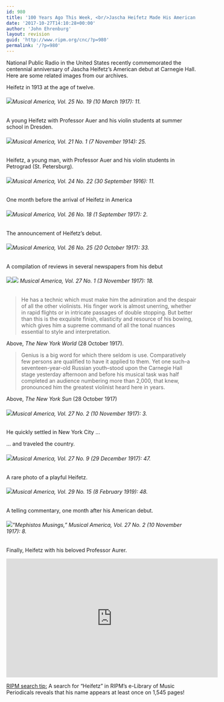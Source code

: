 ```yaml
---
id: 980
title: '100 Years Ago This Week, <br/>Jascha Heifetz Made His American Debut'
date: '2017-10-27T14:10:28+00:00'
author: 'John Ehrenburg'
layout: revision
guid: 'http://www.ripm.org/cnc/?p=980'
permalink: '/?p=980'
---
```


National Public Radio in the United States recently commemorated the centennial anniversary of Jascha Heifetz’s American debut at Carnegie Hall. Here are some related images from our archives.

Heifetz in 1913 at the age of twelve.

###### ![](http://www.ripm.org/cnc/wp-content/uploads/2017/10/1a-Heifetz-1.jpg)*Musical America*, Vol. 25 No. 19 (10 March 1917): 11.

A young Heifetz with Professor Auer and his violin students at summer school in Dresden.

###### ![](http://www.ripm.org/cnc/wp-content/uploads/2017/10/4231934-heifetz.jpg)*Musical America*, Vol. 21 No. 1 (7 November 1914): 25.

Heifetz, a young man, with Professor Auer and his violin students in Petrograd (St. Petersburg).

###### ![](http://www.ripm.org/cnc/wp-content/uploads/2017/10/1-Edited-Heifetz.jpg)*Musical America*, Vol. 24 No. 22 (30 September 1916): 11.

One month before the arrival of Heifetz in America

###### ![](http://www.ripm.org/cnc/wp-content/uploads/2017/10/4-Heifetz.jpg)*Musical America*, Vol. 26 No. 18 (1 September 1917): 2.

The announcement of Heifetz’s debut.

###### ![](http://www.ripm.org/cnc/wp-content/uploads/2017/10/5-Heifetz.jpg)*Musical America*, Vol. 26 No. 25 (20 October 1917): 33.

A compilation of reviews in several newspapers from his debut

###### ![](http://www.ripm.org/cnc/wp-content/uploads/2017/10/6-Heifetz.jpg)![](http://www.ripm.org/cnc/wp-content/uploads/2017/10/7-Heifetz.jpg) *Musical America,* Vol. 27 No. 1 (3 November 1917): 18.  

> He has a technic which must make him the admiration and the despair of all the other violinists. His finger work is almost unerring, whether in rapid flights or in intricate passages of double stopping. But better than this is the exquisite finish, elasticity and resource of his bowing, which gives him a supreme command of all the tonal nuances essential to style and interpretation.

Above, *The New York World* (28 October 1917).

> Genius is a big word for which there seldom is use. Comparatively few persons are qualified to have it applied to them. Yet one such–a seventeen-year-old Russian youth–stood upon the Carnegie Hall stage yesterday afternoon and before his musical task was half completed an audience numbering more than 2,000, that knew, pronounced him the greatest violinist heard here in years.

Above, *The New York Sun* (28 October 1917)

###### ![](http://www.ripm.org/cnc/wp-content/uploads/2017/10/8-Heifetz.jpg)*Musical America*, Vol. 27 No. 2 (10 November 1917): 3.

He quickly settled in New York City …

… and traveled the country.

###### ![](http://www.ripm.org/cnc/wp-content/uploads/2017/10/9-Heifetz.jpg)*Musical America,* Vol. 27 No. 9 (29 December 1917): 47.

A rare photo of a playful Heifetz.

###### ![](http://www.ripm.org/cnc/wp-content/uploads/2017/10/10-Heifetz.jpg)*Musical America,* Vol. 29 No. 15 (8 February 1919): 48.

A telling commentary, one month after his American debut.

###### ![](http://www.ripm.org/cnc/wp-content/uploads/2017/10/Heifetz-Quote.jpg)“Mephistos Musings,” *Musical America,* Vol. 27 No. 2 (10 November 1917): 8.

Finally, Heifetz with his beloved Professor Aurer.

<iframe allowfullscreen="allowfullscreen" frameborder="0" height="315" loading="lazy" src="https://www.youtube.com/embed/pSD7Rfptf7Y?rel=0" width="560"></iframe>

<u>RIPM search tip:</u> A search for “Heifetz” in RIPM’s e-Library of Music Periodicals reveals that his name appears at least once on 1,545 pages!